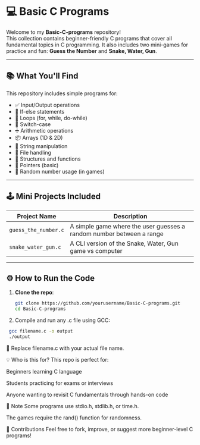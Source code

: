 # 💻 Basic C Programs

Welcome to my **Basic-C-programs** repository!  
This collection contains beginner-friendly C programs that cover all fundamental topics in C programming. It also includes two mini-games for practice and fun: **Guess the Number** and **Snake, Water, Gun**.

---

## 📚 What You'll Find

This repository includes simple programs for:

- ✅ Input/Output operations
- 🔄 If-else statements
- 🔁 Loops (for, while, do-while)
- 🔢 Switch-case
- ➗ Arithmetic operations
- 📦 Arrays (1D & 2D)
- 🧮 String manipulation
- 📂 File handling
- 🧱 Structures and functions
- 🔗 Pointers (basic)
- 🎲 Random number usage (in games)

---

## 🕹️ Mini Projects Included

| Project Name             | Description                                       |
|--------------------------|---------------------------------------------------|
| `guess_the_number.c`     | A simple game where the user guesses a random number between a range |
| `snake_water_gun.c`      | A CLI version of the Snake, Water, Gun game vs computer |

---

## ⚙️ How to Run the Code

1. **Clone the repo**:
   ```bash
   git clone https://github.com/yourusername/Basic-C-programs.git
   cd Basic-C-programs
   ```
2. Compile and run any .c file using GCC:
  ```bash
   gcc filename.c -o output
   ./output
  ```
  🔁 Replace filename.c with your actual file name.

💡 Who is this for?
This repo is perfect for:

Beginners learning C language

Students practicing for exams or interviews

Anyone wanting to revisit C fundamentals through hands-on code

📌 Note
Some programs use stdio.h, stdlib.h, or time.h.

The games require the rand() function for randomness.

🙌 Contributions
Feel free to fork, improve, or suggest more beginner-level C programs!
